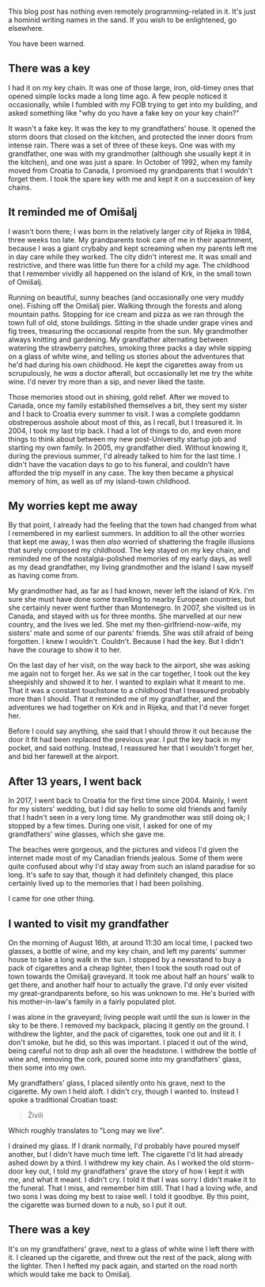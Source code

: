This blog post has nothing even remotely programming-related in it. It's just a hominid writing names in the sand. If you wish to be enlightened, go elsewhere.

You have been warned.

## There was a key

I had it on my key chain. It was one of those large, iron, old-timey ones that opened simple locks made a long time ago. A few people noticed it occasionally, while I fumbled with my FOB trying to get into my building, and asked something like "why do you have a fake key on your key chain?"

It wasn't a fake key. It was the key to my grandfathers' house. It opened the storm doors that closed on the kitchen, and protected the inner doors from intense rain. There was a set of three of these keys. One was with my grandfather, one was with my grandmother (although she usually kept it in the kitchen), and one was just a spare. In October of 1992, when my family moved from Croatia to Canada, I promised my grandparents that I wouldn't forget them. I took the spare key with me and kept it on a succession of key chains.

## It reminded me of Omi&scaron;alj

I wasn't born there; I was born in the relatively larger city of Rijeka in 1984, three weeks too late. My grandparents took care of me in their apartnment, because I was a giant crybaby and kept screaming when my parents left me in day care while they worked. The city didn't interest me. It was small and restrictive, and there was little fun there for a child my age. The childhood that I remember vividly all happened on the island of Krk, in the small town of Omi&scaron;alj.

Running on beautiful, sunny beaches (and occasionally one very muddy one). Fishing off the Omi&scaron;alj pier. Walking through the forests and along mountain paths. Stopping for ice cream and pizza as we ran through the town full of old, stone buildings. Sitting in the shade under grape vines and fig trees, treasuring the occasional respite from the sun. My grandmother always knitting and gardening. My grandfather alternating between watering the strawberry patches, smoking three packs a day while sipping on a glass of white wine, and telling us stories about the adventures that he'd had during his own childhood. He kept the cigarettes away from us scrupulously, he _was_ a doctor afterall, but occasionally let me try the white wine. I'd never try more than a sip, and never liked the taste.

Those memories stood out in shining, gold relief. After we moved to Canada, once my family established themselves a bit, they sent my sister and I back to Croatia every summer to visit. I was a complete goddamn obstreperous asshole about most of this, as I recall, but I treasured it. In 2004, I took my last trip back. I had a lot of things to do, and even more things to think about between my new post-University startup job and starting my own family. In 2005, my grandfather died. Without knowing it, during the previous summer, I'd already talked to him for the last time. I didn't have the vacation days to go to his funeral, and couldn't have afforded the trip myself in any case. The key then became a physical memory of him, as well as of my island-town childhood.

## My worries kept me away

By that point, I already had the feeling that the town had changed from what I remembered in my earliest summers. In addition to all the other worries that kept me away, I was then _also_ worried of shattering the fragile illusions that surely composed my childhood. The key stayed on my key chain, and reminded me of the nostalgia-polished memories of my early days, as well as my dead grandfather, my living grandmother and the island I saw myself as having come from.

My grandmother had, as far as I had known, never left the island of Krk. I'm sure she must have done some travelling to nearby European countries, but she certainly never went further than Montenegro. In 2007, she visited us in Canada, and stayed with us for three months. She marvelled at our new country, and the lives we led. She met my then-girlfriend-now-wife, my sisters' mate and some of our parents' friends. She was still afraid of being forgotten. I knew I wouldn't. Couldn't. Because I had the key. But I didn't have the courage to show it to her.

On the last day of her visit, on the way back to the airport, she was asking me again not to forget her. As we sat in the car together, I took out the key sheepishly and showed it to her. I wanted to explain what it meant to me. That it was a constant touchstone to a childhood that I treasured probably more than I should. That it reminded me of my grandfather, and the adventures we had together on Krk and in Rijeka, and that I'd never forget her.

Before I could say anything, she said that I should throw it out because the door it fit had been replaced the previous year. I put the key back in my pocket, and said nothing. Instead, I reassured her that I wouldn't forget her, and bid her farewell at the airport.

## After 13 years, I went back

In 2017, I went back to Croatia for the first time since 2004. Mainly, I went for my sisters' wedding, but I did say hello to some old friends and family that I hadn't seen in a very long time. My grandmother was still doing ok; I stopped by a few times. During one visit, I asked for one of my grandfathers' wine glasses, which she gave me.

The beaches were gorgeous, and the pictures and videos I'd given the internet made most of my Canadian friends jealous. Some of them were quite confused about why I'd stay away from such an island paradise for so long. It's safe to say that, though it had definitely changed, this place certainly lived up to the memories that I had been polishing.

I came for one other thing.

## I wanted to visit my grandfather

On the morning of August 16th, at around 11:30 am local time, I packed two glasses, a bottle of wine, and my key chain, and left my parents' summer house to take a long walk in the sun. I stopped by a newsstand to buy a pack of cigarettes and a cheap lighter, then I took the south road out of town towards the Omi&scaron;alj graveyard. It took me about half an hours' walk to get there, and another half hour to actually the grave. I'd only ever visited my great-grandparents before, so his was unknown to me. He's buried with his mother-in-law's family in a fairly populated plot.

I was alone in the graveyard; living people wait until the sun is lower in the sky to be there. I removed my backpack, placing it gently on the ground. I withdrew the lighter, and the pack of cigarettes, took one out and lit it. I don't smoke, but he did, so this was important. I placed it out of the wind, being careful not to drop ash all over the headstone. I withdrew the bottle of wine and, removing the cork, poured some into my grandfathers' glass, then some into my own.

My grandfathers' glass, I placed silently onto his grave, next to the cigarette. My own I held aloft. I didn't cry, though I wanted to. Instead I spoke a traditional Croatian toast:

> &#381;ivili

Which roughly translates to "Long may we live".

I drained my glass. If I drank normally, I'd probably have poured myself another, but I didn't have much time left. The cigarette I'd lit had already ashed down by a third. I withdrew my key chain. As I worked the old storm-door key out, I told my grandfathers' grave the story of how I kept it with me, and what it meant. I didn't cry. I told it that I was sorry I didn't make it to the funeral. That I miss, and remember him still. That I had a loving wife, and two sons I was doing my best to raise well. I told it goodbye. By this point, the cigarette was burned down to a nub, so I put it out.

## There was a key

It's on my grandfathers' grave, next to a glass of white wine I left there with it. I cleaned up the cigarette, and threw out the rest of the pack, along with the lighter. Then I hefted my pack again, and started on the road north which would take me back to Omi&scaron;alj.

